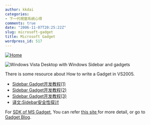 ```yaml
---
author: kkdai
categories:
- 下一代視窗系統心得
comments: true
date: "2006-11-07T20:25:22Z"
slug: microsoft-gadget
title: Microsoft Gadget
wordpress_id: 517
---
```


[![Home](http://microsoftgadgets.com/Themes/default/images/menu/Home_on.jpg)](http://microsoftgadgets.com/)

![Windows Vista Desktop with Windows Sidebar and gadgets](http://msdn.microsoft.com/library/en-us/sidebar/sidebar/Art/desktop.jpg)

There is some resource about How to write a Gadget in VS2005.

  * [Sidebar Gadget开发教程(1)](http://blog.joycode.com/joy/archive/2006/10/24/85611.aspx)
  * [Sidebar Gadget开发教程(2)](http://blog.joycode.com/joy/archive/2006/11/01/86016.aspx)
  * [Sidebar Gadget开发教程(3)](http://blog.joycode.com/joy/archive/2006/11/04/86110.aspx)
  * [译文:Sidebar安全性探讨](http://blog.joycode.com/joy/archive/2006/10/24/85594.aspx)

For [SDK of MS Gadget](http://microsoftgadgets.com/livesdk/index.htm), You can refer [this site ](http://msdn.microsoft.com/library/default.asp?url=/library/en-us/sidebar/sidebar/overviews/gdo.asp)for more detail, or go to [Gadget Blog](http://microsoftgadgets.com/Blogs/GadgetNews/Default.aspx).
